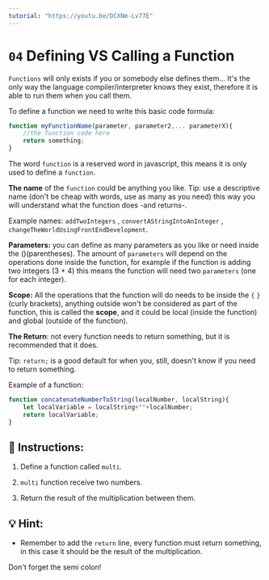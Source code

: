 ```yaml
---
tutorial: "https://youtu.be/DCXNm-Lv77E"
---
```


# `04` Defining VS Calling a Function

`Functions` will only exists if you or somebody else defines them... It's the only way the language compiler/interpreter knows they exist, therefore it is able to run them when you call them.

To define a function we need to write this basic code formula:

```js
function myFunctionName(parameter, parameter2,... parameterX){
    //the function code here
    return something;
}
```

The word `function` is a reserved word in javascript, this means it is only used to define a `function`.

**The name** of the `function` could be anything you like. Tip: use a descriptive name (don't be cheap with words, use as many as you need) this way you will understand what the function does -and returns-.

Example names: `addTwoIntegers` , `convertAStringIntoAnInteger` , `changeTheWorldUsingFrontEndDevelopment`.

**Parameters:** you can define as many parameters as you like or need inside the ()(parentheses). The amount of `parameters` will depend on the operations done inside the function, for example if the function is adding two integers  (3 + 4) this means the function will need two `parameters` (one for each integer).

**Scope:** All the operations that the function will do needs to be inside the `{` `}` (curly brackets), anything outside won't be considered as part of the function, this is called the **scope**, and it could be local (inside the function) and global (outside of the function).

**The Return**: not every function needs to return something, but it is recommended that it does.

Tip: `return;` is a good default for when you, still, doesn't know if you need to return something.

Example of a function:

```js
function concatenateNumberToString(localNumber, localString){
    let localVariable = localString+""+localNumber;
    return localVariable;
}
```

## 📝 Instructions:

1. Define a function called `multi`.

2. `multi` function receive two numbers.

3. Return the result of the multiplication between them.

## 💡 Hint:

+ Remember to add the `return` line, every function must return something, in this case it should be the result of the multiplication.

Don't forget the semi colon!
